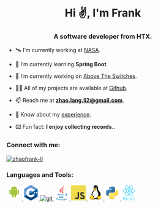 <h1 align="center">Hi ✌️, I'm Frank</h1>
<h3 align="center">A software developer from HTX.</h3>

- 🛰️ I’m currently working at [NASA](https://www.nasa.gov/).

- 🌱 I’m currently learning **Spring Boot**.

- 🎾 I’m currently working on [Above The Switches](https://github.com/frankzhaoli/AboveTheSwitches).

- 👨‍💻 All of my projects are available at [Github](https://github.com/frankzhaoli).

- 📫 Reach me at **zhao.lang.li2@gmail.com**.

- 📄 Know about my [experience](https://drive.google.com/file/d/1lLX9lC6z4u5iHRdecZENeMr9nf0_mp1F/view?usp=sharing).

- ⌨️ Fun fact: **I enjoy collecting records.**.

<h3 align="left">Connect with me:</h3>
<p align="left">
<a href="https://linkedin.com/in/zhaofrank-li" target="blank"><img align="center" src="https://raw.githubusercontent.com/rahuldkjain/github-profile-readme-generator/master/src/images/icons/Social/linked-in-alt.svg" alt="zhaofrank-li" height="30" width="40" /></a>
</p>

<h3 align="left">Languages and Tools:</h3>
<p align="left"> <a href="https://developer.android.com" target="_blank" rel="noreferrer"> <img src="https://raw.githubusercontent.com/devicons/devicon/master/icons/android/android-original-wordmark.svg" alt="android" width="40" height="40"/> </a> <a href="https://www.w3schools.com/cpp/" target="_blank" rel="noreferrer"> <img src="https://raw.githubusercontent.com/devicons/devicon/master/icons/cplusplus/cplusplus-original.svg" alt="cplusplus" width="40" height="40"/> </a> <a href="https://git-scm.com/" target="_blank" rel="noreferrer"> <img src="https://www.vectorlogo.zone/logos/git-scm/git-scm-icon.svg" alt="git" width="40" height="40"/> </a> <a href="https://www.java.com" target="_blank" rel="noreferrer"> <img src="https://raw.githubusercontent.com/devicons/devicon/master/icons/java/java-original.svg" alt="java" width="40" height="40"/> </a> <a href="https://developer.mozilla.org/en-US/docs/Web/JavaScript" target="_blank" rel="noreferrer"> <img src="https://raw.githubusercontent.com/devicons/devicon/master/icons/javascript/javascript-original.svg" alt="javascript" width="40" height="40"/> </a> <a href="https://www.linux.org/" target="_blank" rel="noreferrer"> <img src="https://raw.githubusercontent.com/devicons/devicon/master/icons/linux/linux-original.svg" alt="linux" width="40" height="40"/> </a> <a href="https://www.python.org" target="_blank" rel="noreferrer"> <img src="https://raw.githubusercontent.com/devicons/devicon/master/icons/python/python-original.svg" alt="python" width="40" height="40"/> </a> <a href="https://reactjs.org/" target="_blank" rel="noreferrer"> <img src="https://raw.githubusercontent.com/devicons/devicon/master/icons/react/react-original-wordmark.svg" alt="react" width="40" height="40"/> </a> </p>
